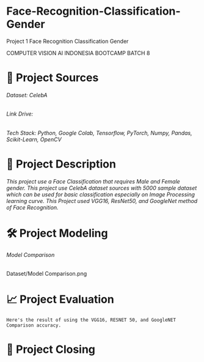 # Face-Recognition-Classification-Gender
Project 1 Face Recognition Classification Gender

COMPUTER VISION AI INDONESIA BOOTCAMP BATCH 8

# 📂 Project Sources
     
###### Dataset: CelebA
###### Link Drive: 
###### Tech Stack: Python, Google Colab, Tensorflow, PyTorch, Numpy, Pandas, Scikit-Learn, OpenCV

# 🧪 Project Description 
     
###### This project use a Face Classification that requires Male and Female gender. This project use CelebA dataset sources with 5000 sample dataset which can be used for basic classification especially on Image Processing learning curve. This Project used VGG16, ResNet50, and GoogleNet method of Face Recognition.  

# 🛠 Project Modeling 

###### Model Comparison 

Dataset/Model Comparison.png


# 📈 Project Evaluation 

    Here's the result of using the VGG16, RESNET 50, and GoogleNET Comparison accuracy. 


# 📝 Project Closing

